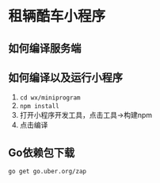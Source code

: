 <!--
 * @Description: 
 * @Author: neozhang
 * @Date: 2021-11-23 20:27:08
 * @LastEditors: neozhang
 * @LastEditTime: 2022-05-18 22:30:54
-->
# 租辆酷车小程序  

## 如何编译服务端  

## 如何编译以及运行小程序  
1. `cd wx/miniprogram`  
2. `npm install`  
3. 打开小程序开发工具，点击工具->构建npm  
4. 点击编译  

## Go依赖包下载  

```
go get go.uber.org/zap
```